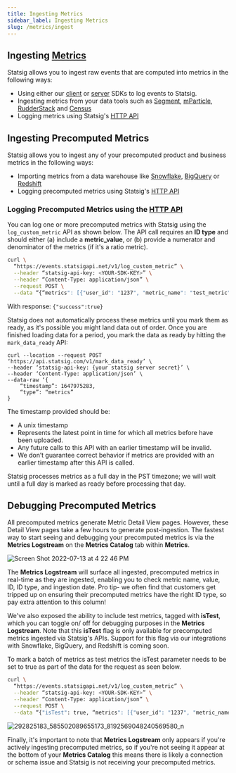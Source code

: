 ```yaml
---
title: Ingesting Metrics
sidebar_label: Ingesting Metrics
slug: /metrics/ingest
---
```

## Ingesting [Metrics](https://docs.statsig.com/metrics)

Statsig allows you to ingest raw events that are computed into metrics in the following ways:

- Using either our [client](https://docs.statsig.com/client/introduction) or [server](https://docs.statsig.com/server/introduction) SDKs to log events to Statsig.
- Ingesting metrics from your data tools such as [Segment](https://docs.statsig.com/integrations/data-connectors/segment), [mParticle](https://docs.statsig.com/integrations/data-connectors/mparticle), [RudderStack](https://docs.statsig.com/integrations/data-connectors/rudderstack) and [Census](https://docs.statsig.com/integrations/data-connectors/census)
-  Logging metrics using Statsig's [HTTP API](https://docs.statsig.com/http-api)

## Ingesting Precomputed Metrics

Statsig allows you to ingest any of your precomputed product and business metrics in the following ways:

- Importing metrics from a data warehouse like [Snowflake](https://docs.statsig.com/integrations/data-imports/snowflake), [BigQuery](https://docs.statsig.com/integrations/data-imports/bigquery) or [Redshift](https://docs.statsig.com/integrations/data-imports/redshift)
-  Logging precomputed metrics using Statsig's [HTTP API](https://docs.statsig.com/http-api)

### Logging Precomputed Metrics using the [HTTP API](https://docs.statsig.com/http-api)

You can log one or more precomputed metrics with Statsig using the `log_custom_metric` API as shown below. The API call requires an **ID type** and should either (a) include a **metric_value**, or (b) provide a numerator and denominator of the metrics (if it's a ratio metric).

```bash
curl \
  “https://events.statsigapi.net/v1/log_custom_metric” \
  --header “statsig-api-key: <YOUR-SDK-KEY>” \
  --header “Content-Type: application/json” \
  --request POST \
  --data “{“metrics": [{"user_id": "1237", "metric_name": "test_metric", "id_type": "user_id", "metric_value": 90}, {"user_id": "4568", "metric_name": "ratio", "id_type": "stable_id", "numerator": 3, "denominator": 15}]}”
```

With response:
`{"success":true}`

Statsig does not automatically process these metrics until you mark them as ready, as it's possible you might land data out of order. Once you are finished loading data for a period, you mark the data as ready by hitting the `mark_data_ready` API:

```
curl --location --request POST ‘https://api.statsig.com/v1/mark_data_ready’ \
--header ‘statsig-api-key: {your statsig server secret}’ \
--header ‘Content-Type: application/json’ \
--data-raw ‘{
    “timestamp”: 1647975283,
    “type”: “metrics”
}
```

The timestamp provided should be:

- A unix timestamp
- Represents the latest point in time for which all metrics before have been uploaded.
- Any future calls to this API with an earlier timestamp will be invalid.
- We don’t guarantee correct behavior if metrics are provided with an earlier timestamp after this API is called.

Statsig processes metrics as a full day in the PST timezone; we will wait until a full day is marked as ready before processing that day.

## Debugging Precomputed Metrics 

All precomputed metrics generate Metric Detail View pages. However, these Detail View pages take a few hours to generate post-ingestion. The fastest way to start seeing and debugging your precomputed metrics is via the **Metrics Logstream** on the **Metrics Catalog** tab within **Metrics**. 

![Screen Shot 2022-07-13 at 4 22 46 PM](https://user-images.githubusercontent.com/101903926/178854882-730ef0d5-8eb2-4344-88ab-33111301e712.png)

The **Metrics Logstream** will surface all ingested, precomputed metrics in real-time as they are ingested, enabling you to check metric name, value, ID, ID type, and ingestion date. Pro tip- we often find that customers get tripped up on ensuring their precomputed metrics have the right ID type, so pay extra attention to this column! 

We've also exposed the ability to include test metrics, tagged with **isTest**, which you can toggle on/ off for debugging purposes in the **Metrics Logstream**. Note that this **isTest** flag is only available for precomputed metrics ingested via Statsig's APIs. Support for this flag via our integrations with Snowflake, BigQuery, and Redshift is coming soon.

To mark a batch of metrics as test metrics the isTest parameter needs to be set to true as part of the data for the request as seen below.

```bash
curl \
  “https://events.statsigapi.net/v1/log_custom_metric” \
  --header “statsig-api-key: <YOUR-SDK-KEY>” \
  --header “Content-Type: application/json” \
  --request POST \
  --data “{"isTest": true, “metrics": [{"user_id": "1237", "metric_name": "test_metric", "id_type": "user_id", "metric_value": 90}, {"user_id": "4568", "metric_name": "ratio", "id_type": "stable_id", "numerator": 3, "denominator": 15}]}”
```

![292825183_585502089655173_8192569048240569580_n](https://user-images.githubusercontent.com/101903926/179048336-ebdde45b-17e7-47ad-bb81-01f8f032b978.png)

Finally, it's important to note that **Metrics Logstream** only appears if you're actively ingesting precomputed metrics, so if you're not seeing it appear at the bottom of your **Metrics Catalog** this means there is likely a connection or schema issue and Statsig is not receiving your precomputed metrics. 
